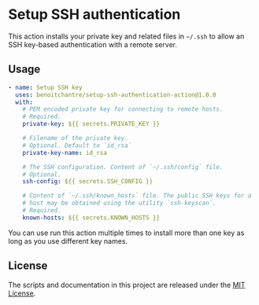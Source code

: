 # Setup SSH authentication

This action installs your private key and related files in `~/.ssh` to allow an SSH key-based authentication with a remote server.

## Usage

```yaml
- name: Setup SSH key
  uses: benoitchantre/setup-ssh-authentication-action@1.0.0
  with:
    # PEM encoded private key for connecting to remote hosts.
    # Required.
    private-key: ${{ secrets.PRIVATE_KEY }}

    # Filename of the private key.
    # Optional. Default to `id_rsa`
    private-key-name: id_rsa

    # The SSH configuration. Content of `~/.ssh/config` file.
    # Optional.
    ssh-config: ${{ secrets.SSH_CONFIG }}

    # Content of `~/.ssh/known_hosts` file. The public SSH keys for a
    # host may be obtained using the utility `ssh-keyscan`.
    # Required.
    known-hosts: ${{ secrets.KNOWN_HOSTS }}
```
You can use run this action multiple times to install more than one key as long as you use different key names.

## License

The scripts and documentation in this project are released under the [MIT License](LICENSE).
